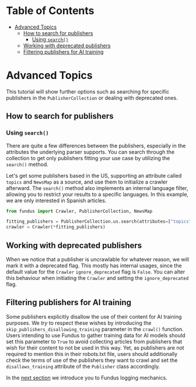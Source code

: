 # Table of Contents

* [Advanced Topics](#advanced-topics)
  * [How to search for publishers](#how-to-search-for-publishers)
    * [Using `search()`](#using-search)
  * [Working with deprecated publishers](#working-with-deprecated-publishers)
  * [Filtering publishers for AI training](#filtering-publishers-for-ai-training)

# Advanced Topics

This tutorial will show further options such as searching for specific publishers in the `PublisherCollection` or dealing with deprecated ones.

## How to search for publishers

### Using `search()`

There are quite a few differences between the publishers, especially in the attributes the underlying parser supports.
You can search through the collection to get only publishers fitting your use case by utilizing the `search()` method.

Let's get some publishers based in the US, supporting an attribute called `topics` and `NewsMap` as a source, and use them to initialize a crawler afterward.
The `search()` method also implements an internal language filter, allowing you to restrict your results to a specific languages.
In this example, we are only interested in Spanish articles.

````python
from fundus import Crawler, PublisherCollection, NewsMap

fitting_publishers = PublisherCollection.us.search(attributes=["topics"], source_types=[NewsMap], languages=["es"])
crawler = Crawler(*fitting_publishers)
````

## Working with deprecated publishers

When we notice that a publisher is uncrawlable for whatever reason, we will mark it with a deprecated flag.
This mostly has internal usages, since the default value for the `Crawler` `ignore_deprecated` flag is `False`.
You can alter this behaviour when initiating the `Crawler` and setting the `ignore_deprecated` flag.

## Filtering publishers for AI training

Some publishers explicitly disallow the use of their content for AI training purposes.
We _try_ to respect these wishes by introducing the `skip_publishers_disallowing_training` parameter in the `crawl()` function.
Users intending to use Fundus to gather training data for AI models should set this parameter to `True` to avoid collecting articles from publishers that wish for their content to not be used in this way.
Yet, as publishers are not required to mention this in their robots.txt file, users should additionally check the terms of use of the publishers they want to crawl and set the `disallows_training` attribute of the `Publisher` class accordingly.

In the [next section](6_logging.md) we introduce you to Fundus logging mechanics.